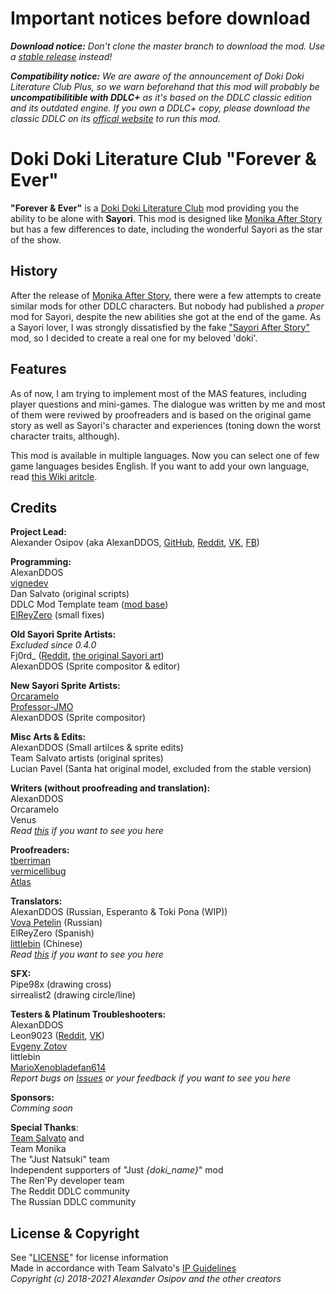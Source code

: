 # Important notices before download  
***Download notice:** Don't clone the master branch to download the mod. Use a [stable release](https://github.com/AlexanDDOS/fae-mod/releases) instead!*  
  
***Сompatibility notice:** We are aware of the announcement of Doki Doki Literature Club Plus, so we warn beforehand that this mod will probably be **uncompatibilitible with DDLC+** as it's based on the DDLC classic edition and its outdated engine. If you own a DDLC+ copy, please download the classic DDLC on its [offical website](http://ddlc.moe) to run this mod.*

# Doki Doki Literature Club "Forever & Ever"  
**"Forever & Ever"** is a [Doki Doki Literature Club](http://ddlc.moe) mod providing you the ability to be alone with **Sayori**. This mod is designed like [Monika After Story](https://github.com/Monika-After-Story/MonikaModDev) but has a few differences to date, including the wonderful Sayori as the star of the show.  
## History
After the release of [Monika After Story](https://github.com/Monika-After-Story/MonikaModDev), there were a few attempts to create similar mods for other DDLC characters. But nobody had published a _proper_ mod for Sayori, despite the new abilities she got at the end of the game. As a Sayori lover, I was strongly dissatisfied by the fake ["Sayori After Story"](https://www.reddit.com/r/DDLC/comments/8nviad/mod_release_sayori_after_story/) mod, so I decided to create a real one for my beloved 'doki'.  

## Features  
As of now, I am trying to implement most of the MAS features, including player questions and mini-games. The dialogue was written by me and most of them were reviwed by proofreaders and is based on the original game story as well as Sayori's character and experiences (toning down the worst character traits, although).  
  
This mod is available in multiple languages. Now you can select one of few game languages besides English. If you want to add your own language, read [this Wiki aritcle](https://github.com/AlexanDDOS/fae-mod/wiki/Translator-Guidelines).

## Credits  
**Project Lead:**  
Alexander Osipov (aka AlexanDDOS, [GitHub](https://github.com/AlexanDDOS), [Reddit](https://www.reddit.com/user/AlexanDDOS), [VK](https://vk.com/alexanddos), [FB](https://www.facebook.com/alexanDDOS))  
  
**Programming:**  
AlexanDDOS  
[vignedev](https://github.com/vignedev)  
Dan Salvato (original scripts)  
DDLC Mod Template team ([mod base](https://github.com/Monika-After-Story/DDLCModTemplate))  
[ElReyZero](https://github.com/ElReyZero) (small fixes)
  
**Old Sayori Sprite Artists:**  
*Excluded since 0.4.0*  
Fj0rd_ ([Reddit](https://www.reddit.com/user/Fj0rd_), [the original Sayori art](https://www.reddit.com/r/DDLC/comments/7h40q6/ok_final_version_this_time_i_swear/))  
AlexanDDOS (Sprite compositor & editor)  
  
**New Sayori Sprite Artists:**  
[Orcaramelo](https://github.com/Orcaramelo)  
[Professor-JMO](https://github.com/Professor-JMO)  
AlexanDDOS (Sprite compositor)  
  
**Misc Arts & Edits:**  
AlexanDDOS (Small artilces & sprite edits)  
Team Salvato artists (original sprites)  
Lucian Pavel (Santa hat original model, excluded from the stable version)  
  
**Writers (without proofreading and translation):**  
AlexanDDOS  
Orcaramelo  
Venus  
*Read [this](https://github.com/AlexanDDOS/fae-mod/wiki/Writer-Guidelines) if you want to see you here*  

**Proofreaders:**  
[tberriman](https://www.reddit.com/user/tberriman)  
[vermicellibug](https://github.com/vermicellibug)  
[Atlas](https://www.reddit.com/user/Nekochroma)  
  
**Translators:**  
AlexanDDOS (Russian, Esperanto & Toki Pona (WIP))  
[Vova Petelin](https://vk.com/toxin_666) (Russian)  
ElReyZero (Spanish)  
[littlebin](https://www.reddit.com/user/lvkaibin) (Chinese)  
*Read [this](https://github.com/AlexanDDOS/fae-mod/wiki/Translator-Guidelines) if you want to see you here*  
  
**SFX:**  
Pipe98x (drawing cross)  
sirrealist2 (drawing circle/line)  
  
**Testers & Platinum Troubleshooters:**  
AlexanDDOS  
Leon9023 ([Reddit](https://www.reddit.com/user/leon9023), [VK](https://vk.com/leon9023))  
[Evgeny Zotov](https://vk.com/everlastingtolovesayori)  
littlebin  
[MarioXenobladefan614](https://www.reddit.com/user/MarioXenobladefan614)  
*Report bugs on [Issues](https://github.com/AlexanDDOS/fae-mod/issues) or your feedback if you want to see you here*  
  
**Sponsors:**  
*Comming soon*  
  
**Special Thanks**:  
[Team Salvato](http://teamsalvato.com) and  
Team Monika  
The "Just Natsuki" team  
Independent supporters of "Just *{doki_name}*" mod  
The Ren'Py developer team  
The Reddit DDLC community  
The Russian DDLC community  
  
## License & Copyright  
See "[LICENSE](https://raw.githubusercontent.com/AlexanDDOS/fae-mod/master/LICENSE)" for license information  
Made in accordance with Team Salvato's [IP Guidelines](http://teamsalvato.com/ip-guidelines/)   
*Copyright (c) 2018-2021 Alexander Osipov and the other creators*

